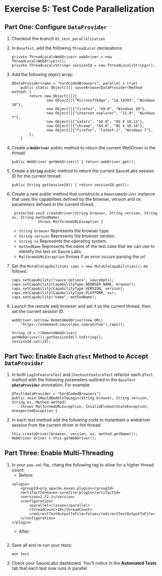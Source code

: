 # Exercise 5: Test Code Parallelization
## Part One: Configure `DataProvider`

1. Checkout the branch `05_test_parallelization`
2. In `BaseTest`, add the following `ThreadLocal` declarations:
    ```
    private ThreadLocal<WebDriver> webDriver = new ThreadLocal<WebDriver>();
    private ThreadLocal<String> sessionId = new ThreadLocal<String>();
    ```
    
3. Add the following object array:
    ```
    @DataProvider(name = "hardCodedBrowsers", parallel = true)
        public static Object[][] sauceBrowserDataProvider(Method method) {
            return new Object[][]{
                    new Object[]{"MicrosoftEdge", "14.14393", "Windows 10"},
                    new Object[]{"firefox", "49.0", "Windows 10"},
                    new Object[]{"internet explorer", "11.0", "Windows 7"},
                    new Object[]{"safari", "10.0", "OS X 10.11"},
                    new Object[]{"chrome", "54.0", "OS X 10.10"},
                    new Object[]{"firefox", "latest-1", "Windows 7"},
            };
        }
    ```
4. Create a **`WebDriver`** public method to return the current WebDriver in the thread:
    ```
    public WebDriver getWebDriver() { return webDriver.get();
    ```
5. Create a **`String`** public method to return the current SauceLabs session ID for the current thread:
    ```
    public String getSessionId() { return sessionId.get();
    ```
6. Create a new public method that constructs a `RemoteWebDriver` instance that uses the capabilities defined by the browser, version and os parameters defined in the current thread.
    ```
     protected void createDriver(String browser, String version, String os, String methodName)
                throws MalformedURLException {
    ```
    * `String browser` Represents the browser type.
    * `String version` Represents the browser version.
    * `String os` Represents the operating system.
    * `methodName` Represents the name of the test case that we can use to identify the test on Sauce Labs.
    * `MalformedURLException` throws if an error occurs parsing the url
    
7. Set the `MutableCapabilities caps = new MutableCapabilities();` as follows:
    ```
    caps.setCapability("sauce:options", sauceOpts);
    caps.setCapability(CapabilityType.BROWSER_NAME, browser);
    caps.setCapability(CapabilityType.VERSION, version);
    caps.setCapability(CapabilityType.PLATFORM, os);
    caps.setCapability("name", methodName);
    ```
    
8. Launch the remote web browser and set it as the current thread, then set the current session ID.
    ```
    webDriver.set(new RemoteWebDriver(new URL(
        "https://ondemand.saucelabs.com/wd/hub"),caps));
    ```
    
    ```
    String id = ((RemoteWebDriver) getWebDriver()).getSessionId().toString();
    sessionId.set(id);
    ```
## Part Two: Enable Each `@Test` Method to Accept `DataProvider`
1. In both `LogInFeatureTest` and `CheckoutFeatureTest` refactor each `@Test` method with the following parameters outlined in the `BaseTest` **`@DataProvider`** annotation. For example:
    ```
    @Test(dataProvider = "hardCodedBrowsers")
    public void SHouldBeAbleToLogin(String browser, String version, String os, Method method)
        throws MalformedURLException, InvalidElementStateException, UnexpectedException {
    ```
2. In each test method add the following code to instantiate a webdriver session from the current driver in the thread:
    ```
    this.createDriver(browser, version, os, method.getName());
    WebDriver driver = this.getWebDriver();
    ```
## Part Three: Enable Multi-Threading
1. In your `pom.xml` file, chang the following tag to allow for a higher thread count:
    * Before:
    ```
    <plugin>
        <groupId>org.apache.maven.plugins</groupId>
        <artifactId>maven-surefire-plugin</artifactId>
        <version>2.22.1</version>
        <configuration>
            <parallel>classes</parallel>
            <threadCount>10</threadCount>
            <redirectTestOutputToFile>false</redirectTestOutputToFile>
        </configuration>
    </plugin>
    ```
    * After:
    ```
    ```
2. Save all and re-run your tests:
    ```
    mvn test
    ```
4. Check your SauceLabs dashboard. You'll notice in the **Automated Tests** tab that each test now runs in parallel.
